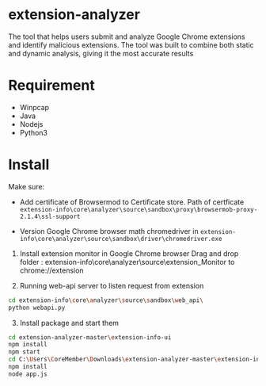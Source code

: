 # extension-analyzer

The tool that helps users submit and analyze Google Chrome extensions and identify malicious
extensions. The tool was built to combine both static and dynamic analysis, giving it the most
accurate results

# Requirement
- Winpcap
- Java 
- Nodejs
- Python3


# Install
Make sure:
- Add certificate of Browsermod to Certificate store. Path of certficate `extension-info\core\analyzer\source\sandbox\proxy\browsermob-proxy-2.1.4\ssl-support`

- Version Google Chrome browser math chromedriver in `extension-info\core\analyzer\source\sandbox\driver\chromedriver.exe`

1. Install extension monitor in Google Chrome browser
Drag and drop folder : extension-info\core\analyzer\source\extension_Monitor to chrome://extension

2. Running web-api server to listen request from extension

```sh
cd extension-info\core\analyzer\source\sandbox\web_api\
python webapi.py
```

3. Install package and start them

```sh
cd extension-analyzer-master\extension-info-ui
npm install
npm start
cd C:\Users\CoreMember\Downloads\extension-analyzer-master\extension-info
npm install
node app.js
```

